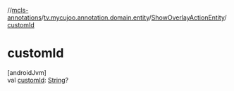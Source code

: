 //[mcls-annotations](../../../index.md)/[tv.mycujoo.annotation.domain.entity](../index.md)/[ShowOverlayActionEntity](index.md)/[customId](custom-id.md)

# customId

[androidJvm]\
val [customId](custom-id.md): [String](https://kotlinlang.org/api/latest/jvm/stdlib/kotlin/-string/index.html)?

